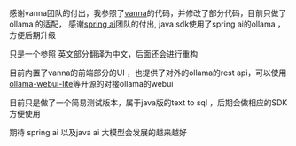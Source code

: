 感谢vanna团队的付出，我参照了[vanna](https://github.com/vanna-ai/vanna)的代码，并修改了部分代码，目前只做了ollama 的适配，
感谢[spring ai](https://github.com/spring-projects/spring-ai)团队的付出, java sdk使用了spring ai的ollama ，方便后期升级

只是一个参照 英文部分翻译为中文，后面还会进行重构

目前内置了vanna的前端部分的UI ，也提供了对外的ollama的rest
api，可以使用[ollama-webui-lite](https://github.com/ollama-webui/ollama-webui-lite)等开源的对接ollama的webui

目前只是做了一个简易测试版本，属于java版的text to sql ，后期会做相应的SDK方便使用

期待 spring ai 以及java ai 大模型会发展的越来越好

